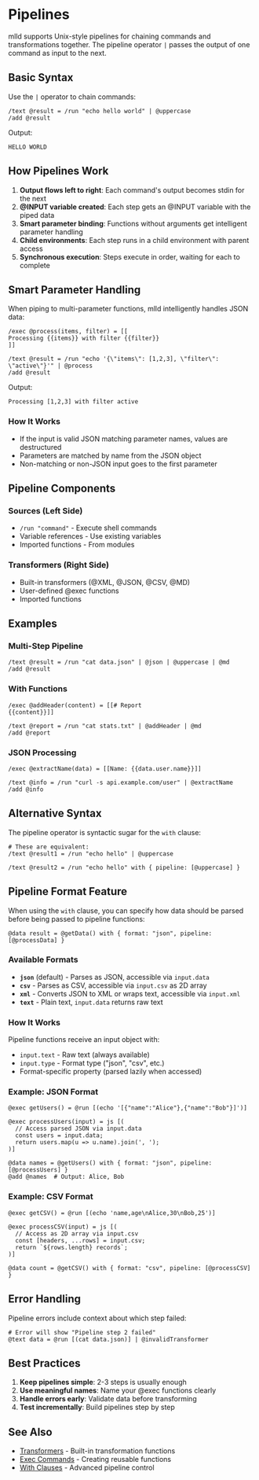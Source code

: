 # Pipelines

mlld supports Unix-style pipelines for chaining commands and transformations together. The pipeline operator `|` passes the output of one command as input to the next.

## Basic Syntax

Use the `|` operator to chain commands:

```mlld
/text @result = /run "echo hello world" | @uppercase
/add @result
```

Output:
```
HELLO WORLD
```

## How Pipelines Work

1. **Output flows left to right**: Each command's output becomes stdin for the next
2. **@INPUT variable created**: Each step gets an @INPUT variable with the piped data
3. **Smart parameter binding**: Functions without arguments get intelligent parameter handling
4. **Child environments**: Each step runs in a child environment with parent access
5. **Synchronous execution**: Steps execute in order, waiting for each to complete

## Smart Parameter Handling

When piping to multi-parameter functions, mlld intelligently handles JSON data:

```mlld
/exec @process(items, filter) = [[
Processing {{items}} with filter {{filter}}
]]

/text @result = /run "echo '{\"items\": [1,2,3], \"filter\": \"active\"}'" | @process
/add @result
```

Output:
```
Processing [1,2,3] with filter active
```

### How It Works

- If the input is valid JSON matching parameter names, values are destructured
- Parameters are matched by name from the JSON object
- Non-matching or non-JSON input goes to the first parameter

## Pipeline Components

### Sources (Left Side)
- `/run "command"` - Execute shell commands
- Variable references - Use existing variables
- Imported functions - From modules

### Transformers (Right Side)
- Built-in transformers (@XML, @JSON, @CSV, @MD)
- User-defined @exec functions
- Imported functions

## Examples

### Multi-Step Pipeline
```mlld
/text @result = /run "cat data.json" | @json | @uppercase | @md
/add @result
```

### With Functions
```mlld
/exec @addHeader(content) = [[# Report
{{content}}]]

/text @report = /run "cat stats.txt" | @addHeader | @md
/add @report
```

### JSON Processing
```mlld
/exec @extractName(data) = [[Name: {{data.user.name}}]]

/text @info = /run "curl -s api.example.com/user" | @extractName
/add @info
```

## Alternative Syntax

The pipeline operator is syntactic sugar for the `with` clause:

```mlld
# These are equivalent:
/text @result1 = /run "echo hello" | @uppercase

/text @result2 = /run "echo hello" with { pipeline: [@uppercase] }
```

## Pipeline Format Feature

When using the `with` clause, you can specify how data should be parsed before being passed to pipeline functions:

```mlld
@data result = @getData() with { format: "json", pipeline: [@processData] }
```

### Available Formats

- **`json`** (default) - Parses as JSON, accessible via `input.data`
- **`csv`** - Parses as CSV, accessible via `input.csv` as 2D array
- **`xml`** - Converts JSON to XML or wraps text, accessible via `input.xml`
- **`text`** - Plain text, `input.data` returns raw text

### How It Works

Pipeline functions receive an input object with:
- `input.text` - Raw text (always available)
- `input.type` - Format type ("json", "csv", etc.)
- Format-specific property (parsed lazily when accessed)

### Example: JSON Format

```mlld
@exec getUsers() = @run [(echo '[{"name":"Alice"},{"name":"Bob"}]')]

@exec processUsers(input) = js [(
  // Access parsed JSON via input.data
  const users = input.data;
  return users.map(u => u.name).join(', ');
)]

@data names = @getUsers() with { format: "json", pipeline: [@processUsers] }
@add @names  # Output: Alice, Bob
```

### Example: CSV Format

```mlld
@exec getCSV() = @run [(echo 'name,age\nAlice,30\nBob,25')]

@exec processCSV(input) = js [(
  // Access as 2D array via input.csv
  const [headers, ...rows] = input.csv;
  return `${rows.length} records`;
)]

@data count = @getCSV() with { format: "csv", pipeline: [@processCSV] }
```

## Error Handling

Pipeline errors include context about which step failed:

```mlld
# Error will show "Pipeline step 2 failed"
@text data = @run [(cat data.json)] | @invalidTransformer
```

## Best Practices

1. **Keep pipelines simple**: 2-3 steps is usually enough
2. **Use meaningful names**: Name your @exec functions clearly
3. **Handle errors early**: Validate data before transforming
4. **Test incrementally**: Build pipelines step by step

## See Also

- [Transformers](transformers.md) - Built-in transformation functions
- [Exec Commands](exec.md) - Creating reusable functions
- [With Clauses](with.md) - Advanced pipeline control